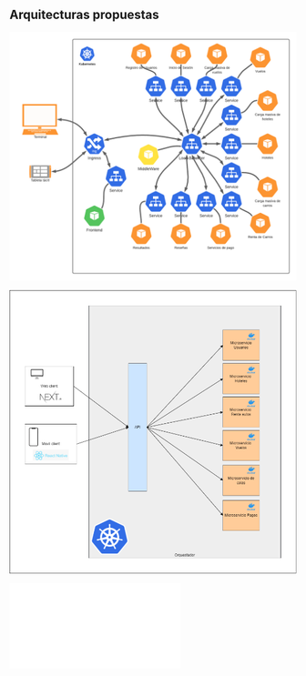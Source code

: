 ## Arquitecturas propuestas

![](img/Arquitectura.png)


![img](img/arquitectura1.png)

![PDF](./Arquitectura.pdf)